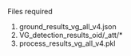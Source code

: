 Files required
1. ground_results_vg_all_v4.json
1. VG_detection_results_oid/_att/*
1. process_results_vg_all_v4.pkl
